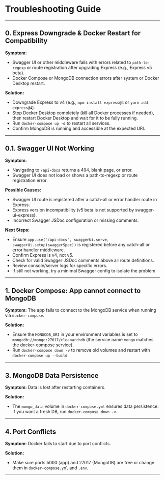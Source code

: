 # Troubleshooting Guide

---

## 0. Express Downgrade & Docker Restart for Compatibility

**Symptom:**

- Swagger UI or other middleware fails with errors related to `path-to-regexp` or route registration after upgrading Express (e.g., Express v5 beta).
- Docker Compose or MongoDB connection errors after system or Docker Desktop restart.

**Solution:**

- Downgrade Express to v4 (e.g., `npm install express@4` or `yarn add express@4`).
- Stop Docker Desktop completely (kill all Docker processes if needed), then restart Docker Desktop and wait for it to be fully running.
- Run `docker-compose up -d` to restart all services.
- Confirm MongoDB is running and accessible at the expected URI.

---

## 0.1. Swagger UI Not Working

**Symptom:**

- Navigating to `/api-docs` returns a 404, blank page, or error.
- Swagger UI does not load or shows a path-to-regexp or route registration error.

**Possible Causes:**

- Swagger UI route is registered after a catch-all or error handler route in Express.
- Express version incompatibility (v5 beta is not supported by swagger-ui-express).
- Incorrect Swagger JSDoc configuration or missing comments.

**Next Steps:**

- Ensure `app.use('/api-docs', swaggerUi.serve, swaggerUi.setup(swaggerSpec))` is registered before any catch-all or error handler middleware.
- Confirm Express is v4, not v5.
- Check for valid Swagger JSDoc comments above all route definitions.
- Review console/server logs for specific errors.
- If still not working, try a minimal Swagger config to isolate the problem.

---

## 1. Docker Compose: App cannot connect to MongoDB

**Symptom:** The app fails to connect to the MongoDB service when running via `docker-compose`.

**Solution:**

- Ensure the `MONGODB_URI` in your environment variables is set to `mongodb://mongo:27017/cleanarchdb` (the service name `mongo` matches the docker-compose service).
- Run `docker-compose down -v` to remove old volumes and restart with `docker-compose up --build`.

---

## 3. MongoDB Data Persistence

**Symptom:** Data is lost after restarting containers.

**Solution:**

- The `mongo_data` volume in `docker-compose.yml` ensures data persistence. If you want a fresh DB, run `docker-compose down -v`.

---

## 4. Port Conflicts

**Symptom:** Docker fails to start due to port conflicts.

**Solution:**

- Make sure ports 5000 (app) and 27017 (MongoDB) are free or change them in `docker-compose.yml` and `.env`.

---
